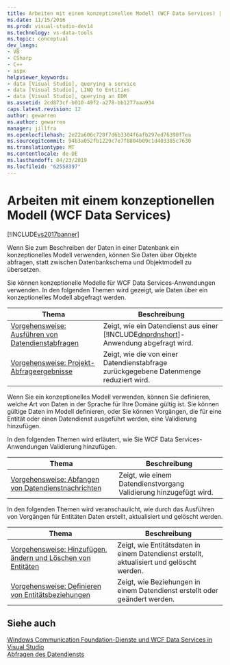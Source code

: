 ```yaml
---
title: Arbeiten mit einem konzeptionellen Modell (WCF Data Services) | Microsoft-Dokumentation
ms.date: 11/15/2016
ms.prod: visual-studio-dev14
ms.technology: vs-data-tools
ms.topic: conceptual
dev_langs:
- VB
- CSharp
- C++
- aspx
helpviewer_keywords:
- data [Visual Studio], querying a service
- data [Visual Studio], LINQ to Entities
- data [Visual Studio], querying an EDM
ms.assetid: 2cd873cf-b010-49f2-a278-bb1277aaa934
caps.latest.revision: 12
author: gewarren
ms.author: gewarren
manager: jillfra
ms.openlocfilehash: 2e22a606c720f7d6b3304f6afb297ed76390f7ea
ms.sourcegitcommit: 94b3a052fb1229c7e7f8804b09c1d403385c7630
ms.translationtype: MT
ms.contentlocale: de-DE
ms.lasthandoff: 04/23/2019
ms.locfileid: "62558397"
---
```

# <a name="working-with-a-conceptual-model-wcf-data-services"></a>Arbeiten mit einem konzeptionellen Modell (WCF Data Services)
[!INCLUDE[vs2017banner](../includes/vs2017banner.md)]

Wenn Sie zum Beschreiben der Daten in einer Datenbank ein konzeptionelles Modell verwenden, können Sie Daten über Objekte abfragen, statt zwischen Datenbankschema und Objektmodell zu übersetzen.  
  
 Sie können konzeptionelle Modelle für WCF Data Services-Anwendungen verwenden. In den folgenden Themen wird gezeigt, wie Daten über ein konzeptionelles Modell abgefragt werden.  
  
|Thema|Beschreibung|  
|-----------|-----------------|  
|[Vorgehensweise: Ausführen von Datendienstabfragen](http://msdn.microsoft.com/library/62997821-e0c6-4c4d-9fb7-1273fb5e5d18)|Zeigt, wie ein Datendienst aus einer [!INCLUDE[dnprdnshort](../includes/dnprdnshort-md.md)]-Anwendung abgefragt wird.|  
|[Vorgehensweise: Projekt-Abfrageergebnisse](http://msdn.microsoft.com/library/474ac625-8770-43ba-8320-d3315ea9530f)|Zeigt, wie die von einer Datendienstabfrage zurückgegebene Datenmenge reduziert wird.|  
  
 Wenn Sie ein konzeptionelles Modell verwenden, können Sie definieren, welche Art von Daten in der Sprache für Ihre Domäne gültig ist. Sie können gültige Daten im Modell definieren, oder Sie können Vorgängen, die für eine Entität oder einen Datendienst ausgeführt werden, eine Validierung hinzufügen.  
  
 In den folgenden Themen wird erläutert, wie Sie WCF Data Services-Anwendungen Validierung hinzufügen.  
  
|Thema|Beschreibung|  
|-----------|-----------------|  
|[Vorgehensweise: Abfangen von Datendienstnachrichten](http://msdn.microsoft.com/library/24b9df1b-b54b-4795-a033-edf333675de6)|Zeigt, wie einem Datendienstvorgang Validierung hinzugefügt wird.|  
  
 In den folgenden Themen wird veranschaulicht, wie durch das Ausführen von Vorgängen für Entitäten Daten erstellt, aktualisiert und gelöscht werden.  
  
|Thema|Beschreibung|  
|-----------|-----------------|  
|[Vorgehensweise: Hinzufügen, ändern und Löschen von Entitäten](http://msdn.microsoft.com/library/a00f8933-b232-4445-95ba-adc634f055d8)|Zeigt, wie Entitätsdaten in einem Datendienst erstellt, aktualisiert und gelöscht werden.|  
|[Vorgehensweise: Definieren von Entitätsbeziehungen](http://msdn.microsoft.com/library/cc255524-1534-4fae-b83c-250933d5a72b)|Zeigt, wie Beziehungen in einem Datendienst erstellt oder geändert werden.|  
  
## <a name="see-also"></a>Siehe auch  
 [Windows Communication Foundation-Dienste und WCF Data Services in Visual Studio](../data-tools/windows-communication-foundation-services-and-wcf-data-services-in-visual-studio.md)   
 [Abfragen des Datendiensts](http://msdn.microsoft.com/library/823e9444-27aa-4f1f-be8e-0486d67f54c0)

